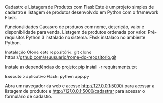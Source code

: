 Cadastro e Listagem de Produtos com Flask
Este é um projeto simples de cadastro e listagem de produtos desenvolvido em Python com o framework Flask.

Funcionalidades
Cadastro de produtos com nome, descrição, valor e disponibilidade para venda.
Listagem de produtos ordenada por valor.
Pré-requisitos
Python 3 instalado no sistema.
Flask instalado no ambiente Python.


Instalação
Clone este repositório:
git clone https://[github.com/seuusuario/nome-do-repositorio.git](https://github.com/aldeandersantos/DesafioCadastrarProdutoFlask)

Instale as dependências do projeto:
pip install -r requirements.txt

Execute o aplicativo Flask:
python app.py

Abra um navegador da web e acesse http://127.0.0.1:5000/ para acessar a listagem de produtos e http://127.0.0.1:5000/cadastrar para acessar o formulário de cadastro.
